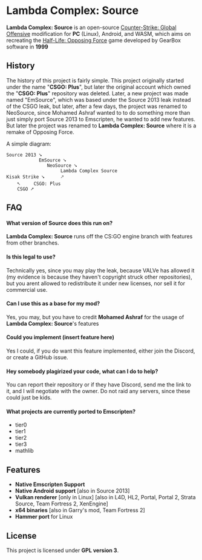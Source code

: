 # Lambda Complex: Source

**Lambda Complex: Source** is an open-source [Counter-Strike: Global Offensive](https://developer.valvesoftware.com/wiki/Counter-Strike:_Global_Offensive) modification
for **PC** (Linux), Android, and WASM, which aims on recreating the [Half-Life: Opposing Force](https://developer.valvesoftware.com/wiki/Half-Life:_Opposing_Force) game developed
by GearBox software in **1999**


## History
The history of this project is fairly simple. This project originally started under the name "**CSGO: Plus**", but later the original account which owned the "**CSGO: Plus**" repository was deleted. Later, a new project was made named "EmSource", which was based under the Source 2013 leak instead of the CSGO leak, but later, after a few days, the project was renamed to NeoSource, since Mohamed Ashraf wanted to to do something more than just simply port Source 2013 to Emscripten, he wanted to add new features. But later the project was renamed to **Lambda Complex: Source** where it is a remake of Opposing Force.

A simple diagram:
```
Source 2013 ⭨
            EmSource ⭨        
               NeoSource ⭨ 
                    Lambda Complex Source
Kisak Strike ⭨      🡕       
    ⭦     CSGO: Plus
    CSGO ⭧
```
## FAQ

#### What version of Source does this run on?

**Lambda Complex: Source** runs off the CS:GO engine branch with features from other branches.

#### Is this legal to use?

Technically yes, since you may play the leak, because VALVe has allowed it (my evidence is because they haven't copyright struck other repositories), but you arent allowed to redistribute it under new licenses, nor sell it for commercial use.

#### Can I use this as a base for my mod?
Yes, you may, but you have to credit **Mohamed Ashraf** for the usage of **Lambda Complex: Source**'s features

#### Could you implement (insert feature here)
Yes I could, if you do want this feature implemented, either join the Discord, or create a GitHub issue.

#### Hey somebody plagirized your code, what can I do to help?
You can report their repository or if they have Discord, send me the link to it, and I will negotiate with the owner. Do not raid any servers, since these could just be kids.

#### What projects are currently ported to Emscripten?
- tier0
- tier1
- tier2
- tier3
- mathlib

## Features

- **Native Emscripten Support**
- **Native Android support** [also in Source 2013]
- **Vulkan renderer** [only in Linux] [also in L4D, HL2, Portal, Portal 2, Strata Source, Team Fortress 2, XenEngine]
- **x64 binaries** [also in Garry's mod, Team Fortress 2]
- **Hammer port** for Linux

## License

This project is licensed under **GPL version 3**.

